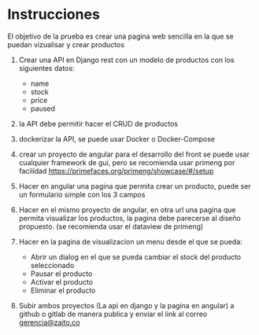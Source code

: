 # Instrucciones

El objetivo de la prueba es crear una pagina web sencilla en la que se puedan vizualisar y crear productos


1. Crear una API en Django rest con un modelo de productos con los siguientes datos:

   * name
   * stock
   * price
   * paused

2. la API debe permitir hacer el CRUD de productos

3. dockerizar la API, se puede usar Docker o Docker-Compose

4. crear un proyecto de angular para el desarrollo del front se puede usar cualquier framework de gui, pero se recomienda usar primeng por facilidad  https://primefaces.org/primeng/showcase/#/setup

5. Hacer en angular una pagina que permita crear un producto, puede ser un formulario simple con los 3 campos

6. Hacer en el mismo proyecto de angular, en otra url una pagina que permita visualizar los productos, la pagina debe parecerse al diseño propuesto. (se recomienda usar el dataview de primeng)

7. Hacer en la pagina de visualizacion un menu desde el que se pueda:

   * Abrir un dialog en el que se pueda cambiar el stock del producto seleccionado
   * Pausar el producto
   * Activar el producto
   * Eliminar el producto

8. Subir ambos proyectos (La api en django y la pagina en angular) a github o gitlab de manera publica y enviar el link al correo gerencia@zaito.co
